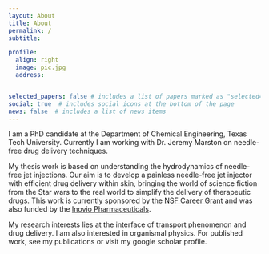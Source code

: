 ```yaml
---
layout: About
title: About
permalink: / 
subtitle:   

profile:
  align: right
  image: pic.jpg
  address:  


selected_papers: false # includes a list of papers marked as "selected={true}"
social: true  # includes social icons at the bottom of the page
news: false  # includes a list of news items
---
```


I am a PhD candidate at the Department of Chemical Engineering, Texas Tech University. Currently I am working with Dr. Jeremy Marston on needle-free drug delivery techniques. 

My thesis work is based on understanding the hydrodynamics of needle-free jet injections. Our aim is to develop a painless needle-free jet injector with efficient drug delivery within skin, bringing the world of science fiction from the Star wars to the real world to simplify the delivery of therapeutic drugs. This work is currently sponsored by the <a href="https://www.nsf.gov/awardsearch/showAward?AWD_ID=1749382">NSF Career Grant</a> and was also funded by the <a href="https://www.inovio.com">Inovio Pharmaceuticals</a>.

My research interests lies at the interface of transport phenomenon and drug delivery. I am also interested in organismal physics. For published work, see my publications or visit my google scholar profile.

[//]: # ( Write your biography here. Tell the world about yourself. Link to your favorite [subreddit]http://reddit.com. You can put a picture in, too. The code is )
